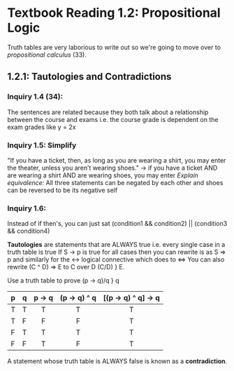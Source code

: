 # Textbook Reading 1.2: Propositional Logic
Truth tables are very laborious to write out so we're going to move over to *propositional calculus* (33). 

## 1.2.1: Tautologies and Contradictions

### Inquiry 1.4 (34):
The sentences are related because they both talk about a relationship between the course and exams i.e. the course grade is dependent on the exam grades like y = 2x

### Inquiry 1.5: Simplify
"If you have a ticket, then, as long as you are wearing a shirt, you may enter the
theater, unless you aren’t wearing shoes." -> if you have a ticket AND are wearing a shirt AND are wearing shoes, you may enter
*Explain equivalence:* All three statements can be negated by each other and shoes can be reversed to be its negative self

### Inquiry 1.6: 
Instead of if then's, you can just sat (condition1 && condition2) || (condition3 && condition4)

**Tautologies** are statements that are ALWAYS true i.e. every single case in a truth table is true
If S -> p is true for all cases then you can rewrite is as S => p and similarly for the <-> logical connective which does to <=>
You can also rewrite (C ^ D) => E to C over D (C/D) } E.

Use a truth table to prove (p -> q)/q } q

|p|q|p -> q|(p -> q) ^ q|[(p -> q) ^ q] -> q|
|-|-|:----:|:----------:|:-----------------:|
|T|T|T|T|T|
|T|F|F|F|T|
|F|T|T|T|T|
|F|F|T|F|T|

A statement whose truth table is ALWAYS false is known as a **contradiction**.